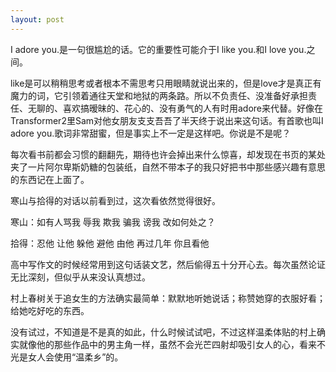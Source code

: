 ```yaml
---
layout: post
---
```

I adore you.是一句很尴尬的话。它的重要性可能介于I like you.和I love you.之间。
  
like是可以稍稍思考或者根本不需思考只用眼睛就说出来的，但是love才是真正有魔力的词，它引领着通往天堂和地狱的两条路。所以不负责任、没准备好承担责任、无聊的、喜欢搞暧昧的、花心的、没有勇气的人有时用adore来代替。好像在Transformer2里Sam对他女朋友支支吾吾了半天终于说出来这句话。有首歌也叫I adore you.歌词非常甜蜜，但是事实上不一定是这样吧。你说是不是呢？

每次看书前都会习惯的翻翻先，期待也许会掉出来什么惊喜，却发现在书页的某处夹了一片阿尔卑斯奶糖的包装纸，自然不带本子的我只好把书中那些感兴趣有意思的东西记在上面了。
  
寒山与拾得的对话以前看到过，这次看依然觉得很好。 
  
寒山：如有人骂我 辱我 欺我 骗我 谤我 改如何处之？ 
  
拾得：忍他 让他 躲他 避他 由他 再过几年 你且看他 
  
高中写作文的时候经常用到这句话装文艺，然后偷得五十分开心去。每次虽然论证无比深刻，但似乎从来没认真想过。

村上春树关于追女生的方法确实最简单：默默地听她说话；称赞她穿的衣服好看；给她吃好吃的东西。
  
没有试过，不知道是不是真的如此，什么时候试试吧，不过这样温柔体贴的村上确实就像他的那些作品中的男主角一样，虽然不会光芒四射却吸引女人的心，看来不光是女人会使用“温柔乡”的。
